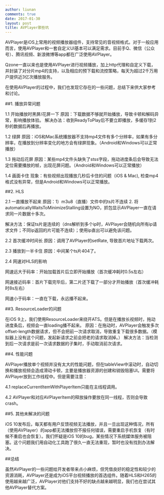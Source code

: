 ```yaml
---
author: liunan
comments: true
date: 2017-01-30
layout: post
title: AVPlayer那些坑
---	
```


AVPlayer是iOS上常用的视频播放器组件，支持常见的音视频格式。对于一般应用而言，使用AVPlayer和一套自定义UI基本可以满足需求。目前手Q、微信（公众号）、腾讯视频、新浪微博等app都在广泛使用AVPlayer。

Qzone一直以来也是使用AVPlayer进行视频播放，加上http代理和自定义下载，并封装了对分片mp4的支持，以及相应的预下载和流控策略，每天为超过2千万用户提供近3亿次播放服务。

在使用AVPlayer的过程中，我们也发现它存在的一些问题，总结下来供大家参考和讨论。
	
##1. 播放异常问题

1.1 开始播放时黑屏/花屏一下
原因：下载数据不够就开始播放，导致卡顿和解码异常，影响播放体验。
解决办法：收到ReadyToPlay后不要立即播放，多缓存1到2秒的数据后再播放。
	
1.2 绿屏
原因：iOS和Mac系统播放器不支持mp4文件有多个分辨率，如果有多分辨率，在播放到分辨率变化的地方会有绿屏现象。（Android和Windows可以正常播放）
		
1.3 拖动后花屏
原因：某些mp4文件头缺失了stss字段，拖动进度条后会导致无法定位需要播放的帧，出现花屏问题。（Android和Windows可以正常播放）
		
1.4 画面卡住
现象：有些视频出现播放几秒后卡住的问题（iOS & Mac), 检查mp4格式没有异常，但是Android和Windows可以正常播放。
	
##2. HLS

2.1 一直播放不起来
原因：1）m3u8（直播）文件中的ts片不连续  2. 将automaticallyWaitsToMinimizeStalling设置为NO，抓包显示AVPlayer一直在请求同一片数据十多次。

解决方法：保证ts片是连续的（dns解析到多个ip时，AVPlayer会随机向所有ip请求文件；不同ip返回的片可能不连续）；使用ip直出可以避免该问题。
	
2.2 首次缓冲时间长 
原因：调用了AVPlayer的setRate, 导致首片地址下载两次。
		
2.3 播放到一半卡住
原因：中间某个ts片404了。
		
2.4 网速对HLS的影响

网速远大于码率：开始加载首片后立即开始播放（首次缓冲耗时0.5s左右）

网速接近码率：首片下载完毕后，第二片还下载了一部分才开始播放（首次缓冲耗时8s左右）

网速小于码率：一直在下载，永远播不起来。
	
##3. ResourceLoader的问题

在iOS 9上，我们使用ResourceLoader来绕开ATS。但是在播放长视频时，拖动进度条后，视频会一直loading播不起来。
原因：在拖动时，AVPlayer会触发多次offset-length数据请求，但不会把前一次请求取消，导致重复下载很多数据。（模拟器上没有这个问题，发起新请求之前会把老的请求取消掉。）
解决方法：当检测到后一次请求是前一次请求数据的子集时，手动取消前次请求。
	
##4. 性能问题

AVPlayer播放单个视频并没有太大的性能问题，但在tableView中滚动时，自动切换和播放视频会造成滑动卡顿，主要是播放器资源的创建和销毁阻塞UI。需要将AVPlayer放到工作线程中。但是需要注意： 

4.1 replaceCurrentItemWithPlayerItem只能在主线程调用。

4.2 AVPlayer和对应AVPlayerItem的释放操作要放在同一线程，否则会导致crash。
	
##5. 其他未解决的问题

iOS 10发布后，每天都有用户反馈视频无法播放，并且一旦出现这种情况，所有（使用AVPlayer）的app都无法播放但不报任何错误，需要重启手机恢复（有时候不重启也会恢复）。我们怀疑是iOS 10的bug，某些情况下系统媒体服务被阻塞。这个问题我们用自动化工具跑了很久一直无法重现，暂时也没有找到办法解决。
	
##总结

虽然AVPlayer的一些问题给开发者带来点小麻烦，但凭借良好的稳定性和较少的资源消耗，AVPlayer还是成为iOS平台视频播放的首选组件。随着HLS和H265的使用越来越广泛，AVPlayer对他们支持不好的缺点越来越明显，我们也在尝试其他AVPlayer替代方案。

